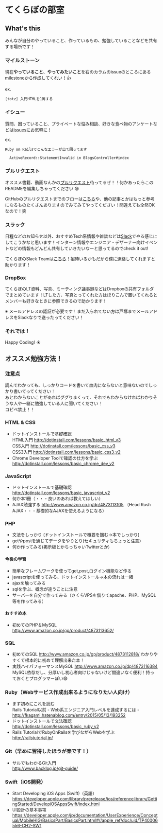 # てくらぼの部室

## What's this
みんなが自分のやっていること、作っているもの、勉強していることなどを共有する場所です！

### マイルストーン
現在**やっていること**、**やってみたいこと**を右のカラムのissueのところにある[milestone](https://github.com/okadai-techlab/how-to-study-language/milestones)から作成してくれい！:+1:

ex.
```
[totz] 入門HTMLを1周する
```

### イシュー
質問、困っていること、プライベートな悩み相談、好きな食べ物のアンケートなどは[issues](https://github.com/okadai-techlab/how-to-study-language/issues)にお気軽に！

ex.
```
Ruby on Railsでこんなエラーが出て困ってます

  ActiveRecord::StatementInvalid in BlogsController#index

```

### プルリクエスト
オススメ書籍、動画なんかの[プルリクエスト](https://github.com/okadai-techlab/how-to-study-language/pulls)待ってるぜ！！何かあったらこのREADMEを編集しちゃってください :sunglasses:

GitHubのプルリクエストまでのフローは[こちら](https://www.dropbox.com/s/uy7kxm91lj4fdq9/git-introduction.pdf?dl=0)や、他の記事とかはもっと参考になるものたくさんありますのでみてみてやってください！間違えても全然OKなので！笑

### スラック
日程などのお知らせ以外、おすすめTech系情報や雑談などは[Slack](https://slack.com/)でやる感じにしてこうかなと思います！インターン情報やエンジニア・デザーナー向けイベントなどの情報もどんどん共有していきたいなーと思ってるのでcheck it out!

てくらぼのSlack Teamは[こちら](https://okadai-techlab.slack.com/)！招待いるかもだから僕に連絡してくれますと助かります！

### DropBox

てくらぼのLT資料、写真、ミーティング議事録などはDropboxの共有フォルダでまとめています！LTした方、写真とってくれた方はほりこんで置いてくれるとメンバーも好きなときに参照できるので助かります！

※ メールアドレスの認証が必要です！まだ入られてない方は戸塚までメールアドレスをSlackなりで送ったってください！

### それでは！

Happy Coding! :sunny:


## オススメ勉強方法！

### 注意点
読んでわかっても、しっかりコードを書いて血肉にならないと意味ないのでしっかり書いてってください！  
あとわからないことがあればググりまくって、それでもわからなければわかりそうな人や一緒に勉強している人に聞いてください！  
コピペ禁止！！  

### HTML & CSS
- ドットインストールで基礎確認  
HTML入門 http://dotinstall.com/lessons/basic_html_v3  
CSS入門 http://dotinstall.com/lessons/basic_css_v3  
CSS3入門 http://dotinstall.com/lessons/basic_css3_v2  
- Chrome Developer Toolで確認の仕方を学ぶ  
http://dotinstall.com/lessons/basic_chrome_dev_v2

### JavaScript
- ドットインストールで基礎確認
http://dotinstall.com/lessons/basic_javascript_v2
- 何か本1冊（・・・良いのあれば教えてほしい）
- AJAX勉強する
http://www.amazon.co.jp/dp/4873113105 （Head Rush AJAX・・・基礎的なAJAXを使えるようになる）

### PHP
- 文法をしっかり
(ドットインストールで概要を掴む→本でしっかり)
- getやpostを通じてデータをやりとり(セキュリティもちょっと注意）
- 何か作ってみる(掲示板とかちっちゃいTwitterとか)

#### 今後の学習
- 簡単なフレームワークを使ってget,post,ログイン機能など作る
- javascriptを使ってみる、ドットインストール→本の流れは一緒
- ajaxを触ってみる
- sqlを学ぶ、概念が違うことに注意
- サーバーを自分で作ってみる（さくらVPSを借りてapache、PHP、MySQL等を作ってみる）

#### おすすめ本
- 初めてのPHP＆MySQL
http://www.amazon.co.jp/gp/product/4873113652/

### SQL
- 初めてのSQL
http://www.amazon.co.jp/gp/product/4873112818/
わかりやすくて根本的に初めて理解出来た本！
- 実践ハイパフォーマンスMySQL
http://www.amazon.co.jp/dp/4873116384
MySQL依存だし、分厚いし初心者向けじゃないけど間違いなく便利！持っておくとプログラマーぽい:smile:

### Ruby（Webサービス作成出来るようになりたい人向け）
- まず初めにこれを読む  
Rails Tutorial以前 - Web系エンジニア入門レベルを達成するには -  
http://fkagami.hatenablog.com/entry/2015/05/13/193252  
- ドットインストールで文法確認  
http://dotinstall.com/lessons/basic_ruby_v2  
- Rails TutorialでRubyOnRailsを学びながらWebを学ぶ  
http://railstutorial.jp/

### Git（早めに習得したほうが楽です！）
- サルでもわかるGit入門  
http://www.backlog.jp/git-guide/  

### Swift（iOS開発）
- Start Developing iOS Apps (Swift)（英語）
https://developer.apple.com/library/prerelease/ios/referencelibrary/GettingStarted/DevelopiOSAppsSwift/index.html
- UI設計の基本事項
https://developer.apple.com/jp/documentation/UserExperience/Conceptual/MobileHIG/BasicsPart/BasicsPart.html#//apple_ref/doc/uid/TP40006556-CH2-SW1
